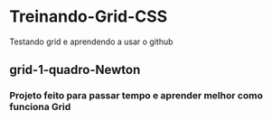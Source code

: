 # Treinando-Grid-CSS
Testando grid e aprendendo a usar o github

## grid-1-quadro-Newton
### Projeto feito para passar tempo e aprender melhor como funciona Grid
